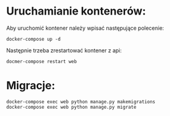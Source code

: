 # Uruchamianie kontenerów:
Aby uruchomić kontener należy wpisać następujące polecenie:
```
docker-compose up -d
```
Następnie trzeba zrestartować kontener z api:
```
docmer-compose restart web
```

# Migracje:

```
docker-compose exec web python manage.py makemigrations
docker-compose exec web python manage.py migrate
```

